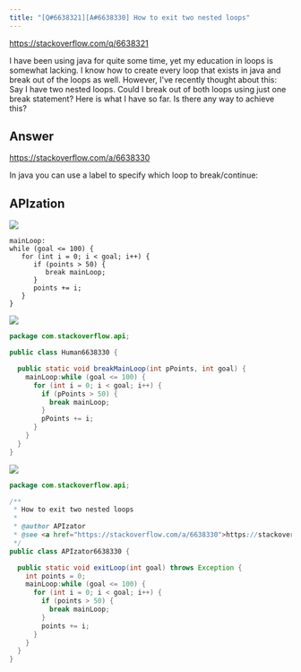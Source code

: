 ```yaml
---
title: "[Q#6638321][A#6638330] How to exit two nested loops"
---
```


https://stackoverflow.com/q/6638321

I have been using java for quite some time, yet my education in loops is somewhat lacking.  I know how to create every loop that exists in java and break out of the loops as well. However, I&#x27;ve recently thought about this:
Say I have two nested loops. Could I break out of both loops using just one break statement?
Here is what I have so far.
Is there any way to achieve this?

## Answer

https://stackoverflow.com/a/6638330

In java you can use a label to specify which loop to break/continue:

## APIzation

<div class="code-3columns-row">

<div class="code-3columns-column">

<div><img src="/stackoverflow.png" /></div>

```plain
mainLoop:
while (goal <= 100) {
   for (int i = 0; i < goal; i++) {
      if (points > 50) {
         break mainLoop;
      }
      points += i;
   }
}
```

</div>

<div class="code-3columns-column">

<div><img src="/human.png" /></div>

```java
package com.stackoverflow.api;

public class Human6638330 {

  public static void breakMainLoop(int pPoints, int goal) {
    mainLoop:while (goal <= 100) {
      for (int i = 0; i < goal; i++) {
        if (pPoints > 50) {
          break mainLoop;
        }
        pPoints += i;
      }
    }
  }
}

```

</div>

<div class="code-3columns-column">

<div><img src="/apizator.png" /></div>

```java
package com.stackoverflow.api;

/**
 * How to exit two nested loops
 *
 * @author APIzator
 * @see <a href="https://stackoverflow.com/a/6638330">https://stackoverflow.com/a/6638330</a>
 */
public class APIzator6638330 {

  public static void exitLoop(int goal) throws Exception {
    int points = 0;
    mainLoop:while (goal <= 100) {
      for (int i = 0; i < goal; i++) {
        if (points > 50) {
          break mainLoop;
        }
        points += i;
      }
    }
  }
}

```

</div>

</div>